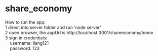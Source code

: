 # share_economy
How to run the app:<br>
1 direct into server folder and run 'node server' <br>
2 open browser, the appUrl is http://localhost:3001/shareeconomy/home <br>
3 sign in credentials:<br>
&nbsp;&nbsp;&nbsp;&nbsp;username: liang121<br>
&nbsp;&nbsp;&nbsp;&nbsp;password: 123

